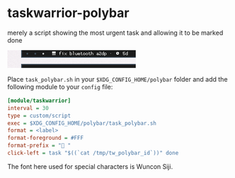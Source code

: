 # taskwarrior-polybar
merely a script showing the most urgent task and allowing it to be marked done

![screenshot](sshot.png)

Place `task_polybar.sh` in your `$XDG_CONFIG_HOME/polybar` folder and add the following module to your `config` file:

```ini
[module/taskwarrior]
interval = 30
type = custom/script
exec = $XDG_CONFIG_HOME/polybar/task_polybar.sh
format = <label>
format-foreground = #FFF
format-prefix = " "
click-left = task "$((`cat /tmp/tw_polybar_id`))" done
```

The font here used for special characters is Wuncon Siji.
